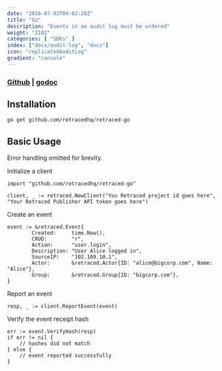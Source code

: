 ```yaml
---
date: "2016-07-03T04:02:20Z"
title: "Go"
description: "Events in an audit log must be ordered"
weight: "2102"
categories: [ "SDKs" ]
index: ["docs/audit-log", "docs"]
icon: "replicatedAuditLog"
gradient: "console"
---
```


### [Github](https://github.com/retracedhq/retraced-go) | [godoc](https://godoc.org/github.com/retracedhq/retraced-go)


## Installation

```bash
go get github.com/retracedhq/retraced-go
```


## Basic Usage

Error handling omitted for brevity.


Initialize a client

```
import "github.com/retracedhq/retraced-go"

client, _ := retraced.NewClient("You Retraced project id goes here", "Your Retraced Publisher API token goes here")
```

Create an event

```
event := &retraced.Event{
		Created:     time.Now(),
		CRUD:        "r",
		Action:      "user.login",
		Description: "User Alice logged in",
		SourceIP:    "102.109.10.1",
		Actor:       &retraced.Actor{ID: "alice@bigcorp.com", Name: "Alice"},
		Group:       &retraced.Group{ID: "bigcorp.com"},
}
```


Report an event

```
resp, _ := client.ReportEvent(event)
```

Verify the event receipt hash

```
err := event.VerifyHash(resp)
if err != nil {
	// hashes did not match
} else {
	// event reported successfully
}
```